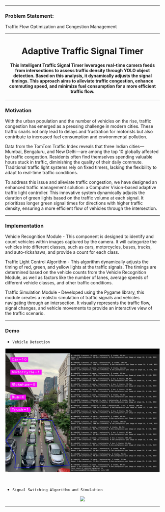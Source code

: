 ------------------------------------------

### Problem Statement:
Traffic Flow Optimization and Congestion Management

------------------------------------------
<h1 align="center">Adaptive Traffic Signal Timer</h1>
<div align="center">
<h4>This Intelligent Traffic Signal Timer leverages real-time camera feeds from intersections to assess traffic density through YOLO object detection. Based on this analysis, it dynamically adjusts the signal timings. This approach aims to alleviate traffic congestion, enhance commuting speed, and minimize fuel consumption for a more efficient traffic flow.</h4>
</div>

-----------------------------------------
### Motivation

With the urban population and the number of vehicles on the rise, traffic congestion has emerged as a pressing challenge in modern cities. These traffic snarls not only lead to delays and frustration for motorists but also contribute to increased fuel consumption and environmental pollution.

Data from the TomTom Traffic Index reveals that three Indian cities—Mumbai, Bengaluru, and New Delhi—are among the top 10 globally affected by traffic congestion. Residents often find themselves spending valuable hours stuck in traffic, diminishing the quality of their daily commute. Traditional traffic light systems rely on fixed timers, lacking the flexibility to adapt to real-time traffic conditions.

To address this issue and alleviate traffic congestion, we have designed an enhanced traffic management solution: a Computer Vision-based adaptive traffic light controller. This innovative system dynamically adjusts the duration of green lights based on the traffic volume at each signal. It prioritizes longer green signal times for directions with higher traffic density, ensuring a more efficient flow of vehicles through the intersection.

------------------------------------------
### Implementation 

Vehicle Recognition Module - This component is designed to identify and count vehicles within images captured by the camera. It will categorize the vehicles into different classes, such as cars, motorcycles, buses, trucks, and auto-rickshaws, and provide a count for each class.

Traffic Light Control Algorithm - This algorithm dynamically adjusts the timing of red, green, and yellow lights at the traffic signals. The timings are determined based on the vehicle counts from the Vehicle Recognition Module, as well as factors like the number of lanes, average speeds of different vehicle classes, and other traffic conditions.

Traffic Simulation Module - Developed using the Pygame library, this module creates a realistic simulation of traffic signals and vehicles navigating through an intersection. It visually represents the traffic flow, signal changes, and vehicle movements to provide an interactive view of the traffic scenario.


------------------------------------------
### Demo

* `Vehicle Detection`

<p align="center">
 <img height=400px src="./vehicle-detection.jpg" alt="Vehicle Detection">
</p>

<br> 

* `Signal Switching Algorithm and Simulation`

<p align="center">
    <img src="./Demo.gif">
</p>

------------------------------------------



